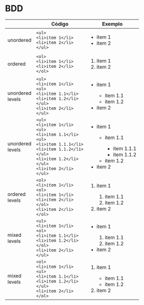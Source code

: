 # BDD

||Código|Exemplo|
|------ |------ |------ |
|unordered|```<ul>```<br>```<li>item 1</li>```<br>```<li>item 2</li>```<br>```</ul>```|<ul><li>item 1</li><li>item 2</li></ul>|
|ordered|```<ol>```<br>```<li>item 1</li>```<br>```<li>item 2</li>```<br>```</ol>```|<ol><li>item 1</li><li>item 2</li></ol>|
|unordered<br>levels|```<ul>```<br>```<li>item 1</li>```<br>```<ul>```<br>```<li>item 1.1</li>```<br>```<li>item 1.2</li>```<br>```</ul>```<br>```<li>item 2</li>```<br>```</ul>```|<ul><li>item 1</li><ul><li>item 1.1</li><li>item 1.2</li></ul><li>item 2</li></ul>|
|unordered<br>levels|```<ul>```<br>```<li>item 1</li>```<br>```<ul>```<br>```<li>item 1.1</li>```<br>```<ul>```<br>```<li>item 1.1.1</li>```<br>```<li>item 1.1.2</li>```<br>```</ul>```<br>```<li>item 1.2</li>```<br>```</ul>```<br>```<li>item 2</li>```<br>```</ul>```|<ul><li>item 1</li><ul><li>item 1.1</li><ul><li>item 1.1.1</li><li>item 1.1.2</li></ul><li>item 1.2</li></ul><li>item 2</li></ul>|
|ordered<br>levels|```<ol>```<br>```<li>item 1</li>```<br>```<ol>```<br>```<li>item 1</li>```<br>```<li>item 2</li>```<br>```</ol>```<br>```<li>item 2</li>```<br>```</ol>```|<ol><li>item 1</li><ol><li>item 1.1</li><li>item 1.2</li></ol><li>item 2</li></ol>|
|mixed<br>levels|```<ul>```<br>```<li>item 1</li>```<br>```<ol>```<br>```<li>item 1.1</li>```<br>```<li>item 1.2</li>```<br>```</ol>```<br>```<li>item 2</li>```<br>```</ul>```|<ul><li>item 1</li><ol><li>item 1.1</li><li>item 1.2</li></ol><li>item 2</li></ul>|
|mixed<br>levels|```<ol>```<br>```<li>item 1</li>```<br>```<ul>```<br>```<li>item 1.1</li>```<br>```<li>item 1.2</li>```<br>```</ul>```<br>```<li>item 2</li>```<br>```</ol>```|<ol><li>item 1</li><ul><li>item 1.1</li><li>item 1.2</li></ul><li>item 2</li></ol>|